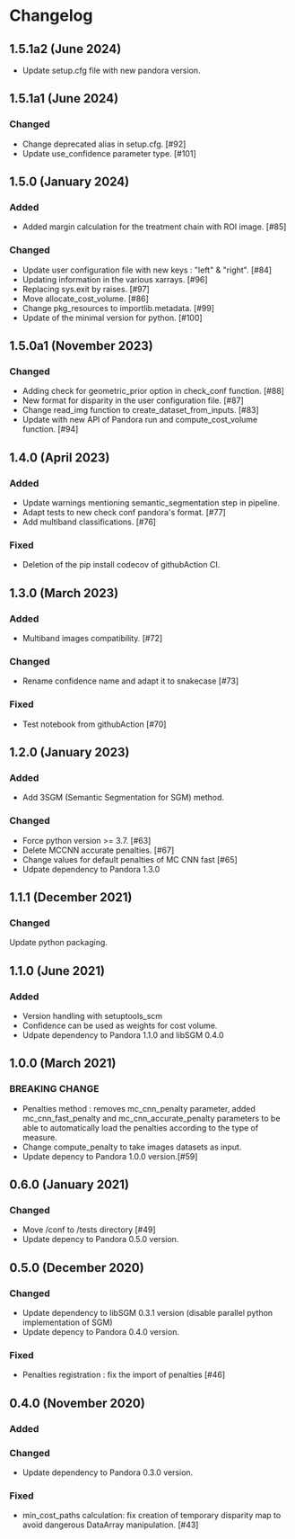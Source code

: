 # Changelog

## 1.5.1a2 (June 2024)
- Update setup.cfg file with new pandora version.

## 1.5.1a1 (June 2024)

### Changed
- Change deprecated alias in setup.cfg. [#92]
- Update use_confidence parameter type. [#101]

## 1.5.0 (January 2024)

### Added
- Added margin calculation for the treatment chain with ROI image. [#85]

### Changed
- Update user configuration file with new keys : "left" & "right". [#84]
- Updating information in the various xarrays. [#96]
- Replacing sys.exit by raises. [#97]
- Move allocate_cost_volume. [#86]
- Change pkg_resources to importlib.metadata. [#99]
- Update of the minimal version for python. [#100]

## 1.5.0a1 (November 2023)

### Changed
- Adding check for geometric_prior option in check_conf function. [#88]
- New format for disparity in the user configuration file. [#87]
- Change read_img function to create_dataset_from_inputs. [#83]
- Update with new API of Pandora run and compute_cost_volume function. [#94]


## 1.4.0 (April 2023)

### Added 

- Update warnings mentioning semantic_segmentation step in pipeline. 
- Adapt tests to new check conf pandora's format. [#77]
- Add multiband classifications. [#76]

### Fixed

- Deletion of the pip install codecov of githubAction CI.

## 1.3.0 (March 2023)

### Added

- Multiband images compatibility. [#72]

### Changed

- Rename confidence name and adapt it to snakecase [#73]

### Fixed

- Test notebook from githubAction [#70]

## 1.2.0 (January 2023)

### Added

- Add 3SGM (Semantic Segmentation for SGM) method. 

### Changed

- Force python version >= 3.7. [#63]
- Delete MCCNN accurate penalties. [#67]
- Change values for default penalties of MC CNN fast [#65]
- Udpate dependency to Pandora 1.3.0 

## 1.1.1 (December 2021)

### Changed

Update python packaging.


## 1.1.0 (June 2021)

### Added

- Version handling with setuptools_scm
- Confidence can be used as weights for cost volume.
- Udpate dependency to Pandora 1.1.0 and libSGM 0.4.0

## 1.0.0 (March 2021)

### BREAKING CHANGE

- Penalties method : removes mc_cnn_penalty parameter, added mc_cnn_fast_penalty and mc_cnn_accurate_penalty parameters
  to be able to automatically load the penalties according to the type of measure. 
- Change compute_penalty to take images datasets as input.
- Update depency to Pandora 1.0.0 version.[#59]

## 0.6.0 (January 2021)

### Changed

- Move /conf to /tests directory [#49]
- Update depency to Pandora 0.5.0 version.

## 0.5.0 (December 2020)

### Changed

- Update dependency to libSGM 0.3.1 version (disable parallel python implementation of SGM)
- Update depency to Pandora 0.4.0 version.

### Fixed

- Penalties registration : fix the import of penalties [#46]

## 0.4.0 (November 2020)

### Added

### Changed

- Update dependency to Pandora 0.3.0 version.

### Fixed

-  min_cost_paths calculation: fix creation of temporary disparity map to avoid dangerous DataArray manipulation. [#43]

